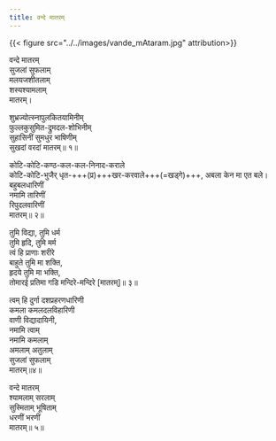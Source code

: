 ```yaml
---
title: वन्दे मातरम्
---
```


{{< figure src="../../images/vande_mAtaram.jpg" attribution>}}


वन्दे मातरम्  
सुजलां सुफलाम्  
मलयजशीतलाम्  
शस्यश्यामलाम्  
मातरम्।

शुभ्रज्योत्स्नापुलकितयामिनीम्  
फुल्लकुसुमित-द्रुमदल-शोभिनीम्  
सुहासिनीं सुमधुर भाषिणीम्  
सुखदां वरदां मातरम्॥ १॥

कोटि-कोटि-कण्ठ-कल-कल-निनाद-कराले  
कोटि-कोटि-भुजैर् धृत-+++(प्र)+++खर-करवाले+++(=खड्गे)+++,
अबला केन मा एत बले।  
बहुबलधारिणीं  
नमामि तारिणीं  
रिपुदलवारिणीं  
मातरम्॥ २॥

तुमि विद्या, तुमि धर्म  
तुमि हृदि, तुमि मर्म  
त्वं हि प्राणाः शरीरे  
बाहुते तुमि मा शक्ति,  
हृदये तुमि मा भक्ति,  
तोमारई प्रतिमा गडि मन्दिरे-मन्दिरे [मातरम्]॥ ३॥

त्वम् हि दुर्गा दशप्रहरणधारिणी  
कमला कमलदलविहारिणी  
वाणी विद्यादायिनी,  
नमामि त्वाम्  
नमामि कमलाम्  
अमलाम् अतुलाम्  
सुजलां सुफलाम्  
मातरम्॥४॥

वन्दे मातरम्  
श्यामलाम् सरलाम्  
सुस्मिताम् भूषिताम्  
धरणीं भरणीं  
मातरम्॥ ५॥